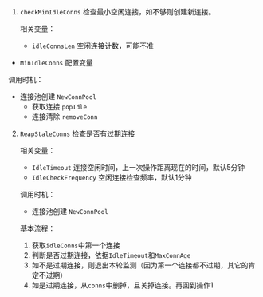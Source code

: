 1.  `checkMinIdleConns` 检查最小空闲连接，如不够则创建新连接。

    相关变量：

    *   `idleConnsLen` 空闲连接计数，可能不准
*   `MinIdleConns` 配置变量
  

调用时机：
    
*   连接池创建 `NewConnPool`
    *   获取连接 `popIdle`
    *   连接清除 `removeConn`
    
2.  `ReapStaleConns` 检查是否有过期连接

    相关变量：

    *   `IdleTimeout` 连接空闲时间，上一次操作距离现在的时间，默认5分钟
    *   `IdleCheckFrequency` 空闲连接检查频率，默认1分钟

    调用时机：

    *   连接池创建 `NewConnPool`

    基本流程：

    1.  获取`idleConns`中第一个连接
    2.  判断是否过期连接，依据`IdleTimeout`和`MaxConnAge`
    3.  如不是过期连接，则退出本轮监测（因为第一个连接都不过期，其它的肯定不过期）
    4.  如是过期连接，从`conns`中删掉，且关掉连接。再回到操作1

    

    

    